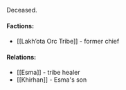 Deceased.

#### Factions:
- [[Lakh’ota Orc Tribe]] - former chief

#### Relations:
- [[Esma]] - tribe healer
- [[Khirhan]] - Esma's son